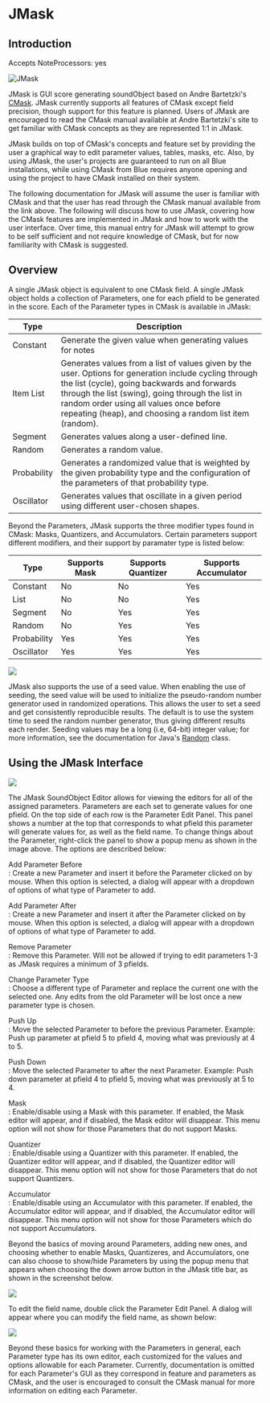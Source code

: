 # JMask

## Introduction

Accepts NoteProcessors: yes

![JMask](../../../images/JMask.png)

JMask is GUI score generating soundObject based on Andre Bartetzki's
[CMask](http://www.bartetzki.de/en/software.html). JMask currently
supports all features of CMask except field precision, though support
for this feature is planned. Users of JMask are encouraged to read the
CMask manual available at Andre Bartetzki's site to get familiar with
CMask concepts as they are represented 1:1 in JMask.

JMask builds on top of CMask's concepts and feature set by providing the
user a graphical way to edit parameter values, tables, masks, etc. Also,
by using JMask, the user's projects are guaranteed to run on all Blue
installations, while using CMask from Blue requires anyone opening and
using the project to have CMask installed on their system.

The following documentation for JMask will assume the user is familiar
with CMask and that the user has read through the CMask manual available
from the link above. The following will discuss how to use JMask,
covering how the CMask features are implemented in JMask and how to work
with the user interface. Over time, this manual entry for JMask will
attempt to grow to be self sufficient and not require knowledge of
CMask, but for now familiarity with CMask is suggested.

## Overview

A single JMask object is equivalent to one CMask field. A single JMask
object holds a collection of Parameters, one for each pfield to be
generated in the score. Each of the Parameter types in CMask is
available in JMask:

| Type        | Description                                                                                                                                                                                                                                                                                                       |
| ----------- | ----------------------------------------------------------------------------------------------------------------------------------------------------------------------------------------------------------------------------------------------------------------------------------------------------------------- |
| Constant    | Generate the given value when generating values for notes                                                                                                                                                                                                                                                         |
| Item List   | Generates values from a list of values given by the user. Options for generation include cycling through the list (cycle), going backwards and forwards through the list (swing), going through the list in random order using all values once before repeating (heap), and choosing a random list item (random). |
| Segment     | Generates values along a user-defined line.                                                                                                                                                                                                                                                                       |
| Random      | Generates a random value.                                                                                                                                                                                                                                                                                         |
| Probability | Generates a randomized value that is weighted by the given probability type and the configuration of the parameters of that probability type.                                                                                                                                                                     |
| Oscillator  | Generates values that oscillate in a given period using different user-chosen shapes.                                                                                                                                                                                                                             |


Beyond the Parameters, JMask supports the three modifier types found in
CMask: Masks, Quantizers, and Accumulators. Certain parameters support
different modifiers, and their support by paramater type is listed
below:

| Type        | Supports Mask | Supports Quantizer | Supports Accumulator |
| ----------- | ------------- | ------------------ | -------------------- |
| Constant    | No            | No                 | Yes                  |
| List        | No            | No                 | Yes                  |
| Segment     | No            | Yes                | Yes                  |
| Random      | No            | Yes                | Yes                  |
| Probability | Yes           | Yes                | Yes                  |
| Oscillator  | Yes           | Yes                | Yes                  |

![](../../../images/FlowchartJmask.png)

JMask also supports the use of a seed value. When enabling the use of
seeding, the seed value will be used to initialize the pseudo-random
number generator used in randomized operations. This allows the user to
set a seed and get consistently reproducible results. The default is to
use the system time to seed the random number generator, thus giving
different results each render. Seeding values may be a long (i.e, 64-bit)
integer value; for more information, see the documentation for Java's
[Random](https://docs.oracle.com/javase/8/docs/api/java/util/Random.html#Random-long-)
class.

## Using the JMask Interface

![](../../../images/jmask.png)

The JMask SoundObject Editor allows for viewing the editors for all of
the assigned parameters. Parameters are each set to generate values for
one pfield. On the top side of each row is the Parameter Edit Panel.
This panel shows a number at the top that corresponds to what pfield
this parameter will generate values for, as well as the field name. To
change things about the Parameter, right-click the panel to show a popup
menu as shown in the image above. The options are described below:

Add Parameter Before  
:   Create a new Parameter and insert it before the Parameter clicked on
    by mouse. When this option is selected, a dialog will appear with a
    dropdown of options of what type of Parameter to add.

Add Parameter After  
:   Create a new Parameter and insert it after the Parameter clicked on
    by mouse. When this option is selected, a dialog will appear with a
    dropdown of options of what type of Parameter to add.

Remove Parameter  
:   Remove this Parameter. Will not be allowed if trying to edit
    parameters 1-3 as JMask requires a minimum of 3 pfields.

Change Parameter Type  
:   Choose a different type of Parameter and replace the current one
    with the selected one. Any edits from the old Parameter will be lost
    once a new parameter type is chosen.

Push Up  
:   Move the selected Parameter to before the previous Parameter.
    Example: Push up parameter at pfield 5 to pfield 4, moving what was
    previously at 4 to 5.

Push Down  
:   Move the selected Parameter to after the next Parameter. Example:
    Push down parameter at pfield 4 to pfield 5, moving what was
    previously at 5 to 4.

Mask  
:   Enable/disable using a Mask with this parameter. If enabled, the
    Mask editor will appear, and if disabled, the Mask editor will
    disappear. This menu option will not show for those Parameters that
    do not support Masks.

Quantizer  
:   Enable/disable using a Quantizer with this parameter. If enabled,
    the Quantizer editor will appear, and if disabled, the Quantizer
    editor will disappear. This menu option will not show for those
    Parameters that do not support Quantizers.

Accumulator  
:   Enable/disable using an Accumulator with this parameter. If enabled,
    the Accumulator editor will appear, and if disabled, the Accumulator
    editor will disappear. This menu option will not show for those
    Parameters which do not support Accumulators.

Beyond the basics of moving around Parameters, adding new ones, and
choosing whether to enable Masks, Quantizeres, and Accumulators, one can
also choose to show/hide Parameters by using the popup menu that appears
when choosing the down arrow button in the JMask title bar, as shown in
the screenshot below.

![](../../../images/jmask2.png)

To edit the field name, double click the Parameter Edit Panel. A dialog
will appear where you can modify the field name, as shown below:

![](../../../images/jmask_field_name.png)

Beyond these basics for working with the Parameters in general, each
Parameter type has its own editor, each customized for the values and
options allowable for each Parameter. Currently, documentation is
omitted for each Parameter's GUI as they correspond in feature and
parameters as CMask, and the user is encouraged to consult the CMask
manual for more information on editing each Parameter.
